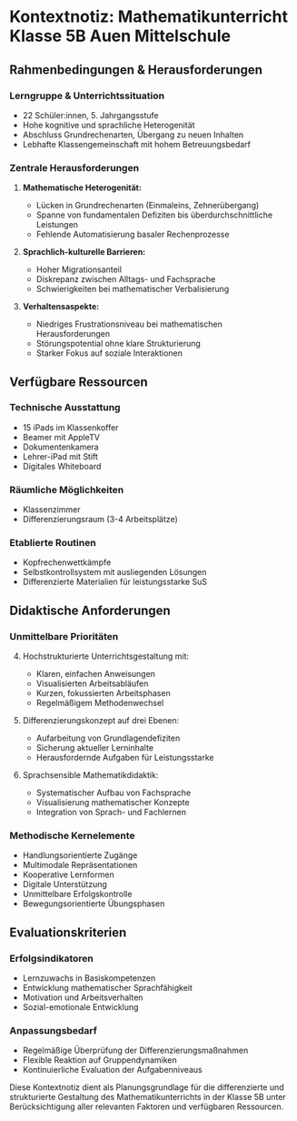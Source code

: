 # Kontextnotiz: Mathematikunterricht Klasse 5B Auen Mittelschule

## Rahmenbedingungen & Herausforderungen

### Lerngruppe & Unterrichtssituation
- 22 Schüler:innen, 5. Jahrgangsstufe
- Hohe kognitive und sprachliche Heterogenität
- Abschluss Grundrechenarten, Übergang zu neuen Inhalten
- Lebhafte Klassengemeinschaft mit hohem Betreuungsbedarf

### Zentrale Herausforderungen
1. **Mathematische Heterogenität:**
   - Lücken in Grundrechenarten (Einmaleins, Zehnerübergang)
   - Spanne von fundamentalen Defiziten bis überdurchschnittliche Leistungen
   - Fehlende Automatisierung basaler Rechenprozesse

2. **Sprachlich-kulturelle Barrieren:**
   - Hoher Migrationsanteil
   - Diskrepanz zwischen Alltags- und Fachsprache
   - Schwierigkeiten bei mathematischer Verbalisierung

3. **Verhaltensaspekte:**
   - Niedriges Frustrationsniveau bei mathematischen Herausforderungen
   - Störungspotential ohne klare Strukturierung
   - Starker Fokus auf soziale Interaktionen

## Verfügbare Ressourcen

### Technische Ausstattung
- 15 iPads im Klassenkoffer
- Beamer mit AppleTV
- Dokumentenkamera
- Lehrer-iPad mit Stift
- Digitales Whiteboard

### Räumliche Möglichkeiten
- Klassenzimmer
- Differenzierungsraum (3-4 Arbeitsplätze)

### Etablierte Routinen
- Kopfrechenwettkämpfe
- Selbstkontrollsystem mit ausliegenden Lösungen
- Differenzierte Materialien für leistungsstarke SuS

## Didaktische Anforderungen

### Unmittelbare Prioritäten
4. Hochstrukturierte Unterrichtsgestaltung mit:
   - Klaren, einfachen Anweisungen
   - Visualisierten Arbeitsabläufen
   - Kurzen, fokussierten Arbeitsphasen
   - Regelmäßigem Methodenwechsel

5. Differenzierungskonzept auf drei Ebenen:
   - Aufarbeitung von Grundlagendefiziten
   - Sicherung aktueller Lerninhalte
   - Herausfordernde Aufgaben für Leistungsstarke

6. Sprachsensible Mathematikdidaktik:
   - Systematischer Aufbau von Fachsprache
   - Visualisierung mathematischer Konzepte
   - Integration von Sprach- und Fachlernen

### Methodische Kernelemente
- Handlungsorientierte Zugänge
- Multimodale Repräsentationen
- Kooperative Lernformen
- Digitale Unterstützung
- Unmittelbare Erfolgskontrolle
- Bewegungsorientierte Übungsphasen

## Evaluationskriterien

### Erfolgsindikatoren
- Lernzuwachs in Basiskompetenzen
- Entwicklung mathematischer Sprachfähigkeit
- Motivation und Arbeitsverhalten
- Sozial-emotionale Entwicklung

### Anpassungsbedarf
- Regelmäßige Überprüfung der Differenzierungsmaßnahmen
- Flexible Reaktion auf Gruppendynamiken
- Kontinuierliche Evaluation der Aufgabenniveaus

Diese Kontextnotiz dient als Planungsgrundlage für die differenzierte und strukturierte Gestaltung des Mathematikunterrichts in der Klasse 5B unter Berücksichtigung aller relevanten Faktoren und verfügbaren Ressourcen.